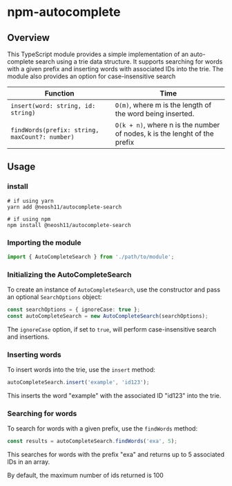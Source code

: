 # npm-autocomplete

## Overview

This TypeScript module provides a simple implementation of an auto-complete search using a trie data structure. It supports searching for words with a given prefix and inserting words with associated IDs into the trie. The module also provides an option for case-insensitive search

| Function		| Time 			|
| ----------- 	| ----------- 	|
| `insert(word: string, id: string)`      	| `O(m)`, where m is the length of the word being inserted.       	|
| `findWords(prefix: string, maxCount?: number)`   	| `O(k + n)`, where n is the number of nodes, k is the lenght of the prefix     	|


## Usage

### install

```
# if using yarn
yarn add @neosh11/autocomplete-search

# if using npm
npm install @neosh11/autocomplete-search
```

### Importing the module

```ts
import { AutoCompleteSearch } from './path/to/module';
```

### Initializing the AutoCompleteSearch

To create an instance of `AutoCompleteSearch`, use the constructor and pass an optional `SearchOptions` object:

```ts
const searchOptions = { ignoreCase: true };
const autoCompleteSearch = new AutoCompleteSearch(searchOptions);
```

The `ignoreCase` option, if set to `true`, will perform case-insensitive search and insertions.

### Inserting words

To insert words into the trie, use the `insert` method:

```ts
autoCompleteSearch.insert('example', 'id123');
```

This inserts the word "example" with the associated ID "id123" into the trie.

### Searching for words

To search for words with a given prefix, use the `findWords` method:

```ts
const results = autoCompleteSearch.findWords('exa', 5);
```
This searches for words with the prefix "exa" and returns up to 5 associated IDs in an array.

By default, the maximum number of ids returned is 100

